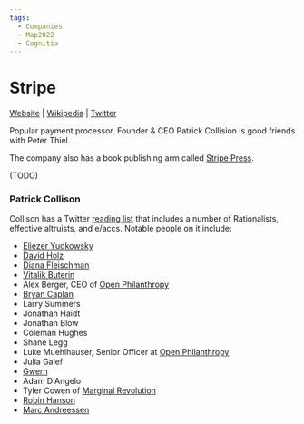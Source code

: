 ```yaml
---
tags:
  - Companies
  - Map2022
  - Cognitia
---
```

# Stripe
[Website]() | [Wikipedia]() |  [Twitter]()

Popular payment processor. Founder & CEO Patrick Collision is good friends with Peter Thiel.

The company also has a book publishing arm called [Stripe Press]().

(TODO)

### Patrick Collison

Collison has a Twitter [reading list](https://x.com/i/lists/810352678735781888/members) that includes a number of Rationalists, effective altruists, and e/accs. Notable people on it include:
- [Eliezer Yudkowsky](../../People/Eliezer%20Yudkowsky.md)
- [David Holz](../../People/David%20Holz.md)
- [Diana Fleischman](../../People/Diana%20Fleischman.md)
- [Vitalik Buterin](../Avant-Gardea%20Arriere-Gardea/Vitalik%20Buterin.md)
- Alex Berger, CEO of [Open Philanthropy](../Avant-Gardea%20Arriere-Gardea/Open%20Philanthropy.md)
- [Bryan Caplan](../Neoliberia/Bet%20On%20It.md)
- Larry Summers
- Jonathan Haidt
- Jonathan Blow
- Coleman Hughes
- Shane Legg
- Luke Muehlhauser, Senior Officer at [Open Philanthropy](../Avant-Gardea%20Arriere-Gardea/Open%20Philanthropy.md)
- Julia Galef
- [Gwern](../Lesser%20Wrongia/Gwern.md)
- Adam D'Angelo
- Tyler Cowen of [Marginal Revolution](../Neoliberia/Marginal%20Revolution.md)
- [Robin Hanson](../Sufferia%20Cynicia%20Psychonaut%20Bay/Cynicia/Overcoming%20Bias.md)
- [Marc Andreessen](../../People/Marc%20Andreessen.md)
